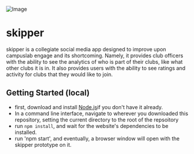 ![Image](https://cdn.discordapp.com/attachments/1040388776331059260/1041379980384403527/logo.png)
# skipper

skipper is a collegiate social media app designed to improve upon campuslab engage and its shortcoming. Namely, it provides club officers with the ability to see the analytics of who is part of their clubs, like what other clubs it is in. It also provides users with the ability to see ratings and activity for clubs that they would like to join.

## Getting Started (local)
* first, download and install [Node.js](https://nodejs.org/en/)if you don't have it already.
* In a command line interface, navigate to wherever you downloaded this repository, setting the current directory to the root of the repsoitory
* run `npm install`, and wait for the website's dependencies to be installed.
* run 'npm start', and eventually, a browser window will open with the skipper prototype on it.
